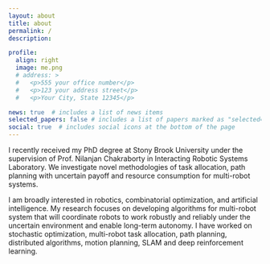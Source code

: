```yaml
---
layout: about
title: about
permalink: /
description: 

profile:
  align: right
  image: me.png 
  # address: >
  #   <p>555 your office number</p>
  #   <p>123 your address street</p>
  #   <p>Your City, State 12345</p>

news: true  # includes a list of news items
selected_papers: false # includes a list of papers marked as "selected={true}"
social: true  # includes social icons at the bottom of the page
---
```


I recently received my PhD degree at Stony Brook University under the supervision of Prof. Nilanjan Chakraborty in Interacting Robotic Systems Laboratory. We investigate novel methodologies of task allocation, path planning with uncertain payoff and resource consumption for multi-robot systems.

I am broadly interested in robotics, combinatorial optimization, and artificial intelligence. My research focuses on developing algorithms for multi-robot system that will coordinate robots to work robustly and reliably under the uncertain environment and enable long-term autonomy. I have worked on stochastic optimization, multi-robot task allocation, path planning, distributed algorithms, motion planning, SLAM and deep reinforcement learning.

<!-- Write your biography here. Tell the world about yourself. Link to your favorite [subreddit](http://reddit.com){:target="\_blank"}. You can put a picture in, too. The code is already in, just name your picture `prof_pic.jpg` and put it in the `img/` folder.

Put your address / P.O. box / other info right below your picture. You can also disable any these elements by editing `profile` property of the YAML header of your `_pages/about.md`. Edit `_bibliography/papers.bib` and Jekyll will render your [publications page](/al-folio/publications/) automatically.

Link to your social media connections, too. This theme is set up to use [Font Awesome icons](http://fortawesome.github.io/Font-Awesome/){:target="\_blank"} and [Academicons](https://jpswalsh.github.io/academicons/){:target="\_blank"}, like the ones below. Add your Facebook, Twitter, LinkedIn, Google Scholar, or just disable all of them. -->
